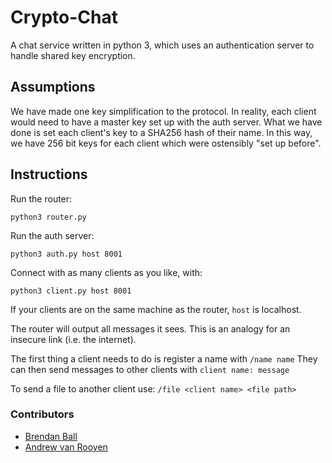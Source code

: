 # Crypto-Chat
A chat service written in python 3, which uses an authentication server to handle shared key encryption.

## Assumptions
We have made one key simplification to the protocol. In reality, each client would need to have a master key set up with the auth server. What we have done is set each client's key to a SHA256 hash of their name. In this way, we have 256 bit keys for each client which were ostensibly "set up before".

## Instructions
Run the router: 

`python3 router.py`

Run the auth server: 

`python3 auth.py host 8001`

Connect with as many clients as you like, with: 

`python3 client.py host 8001`

If your clients are on the same machine as the router, `host` is localhost.

The router will output all messages it sees. This is an analogy for an insecure link (i.e. the internet).

The first thing a client needs to do is register a name with
`/name name`
They can then send messages to other clients with
`client name: message`

To send a file to another client use:
`/file <client name> <file path>`

### Contributors
+ [Brendan Ball](https://github.com/brendanball)
+ [Andrew van Rooyen](https://github.com/wraithy)
